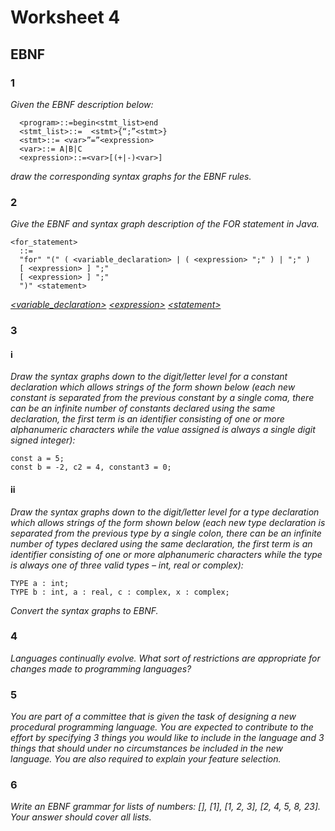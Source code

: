 # Worksheet 4

## EBNF

### 1 

*Given the EBNF description below:*

```ebnf
  <program>::=begin<stmt_list>end
  <stmt_list>::=  <stmt>{“;”<stmt>}
  <stmt>::= <var>”=”<expression>
  <var>::= A|B|C
  <expression>::=<var>[(+|-)<var>]
```
*draw the corresponding syntax graphs for the EBNF rules.*


### 2

*Give the EBNF and syntax graph description of the FOR statement in Java.*

```ebnf
<for_statement>
  ::=
  "for" "(" ( <variable_declaration> | ( <expression> ";" ) | ";" )
  [ <expression> ] ";"
  [ <expression> ] ";"
  ")" <statement>
```

*[\<variable_declaration\>](http://cui.unige.ch/db-research/Enseignement/analyseinfo/JAVA/variable_declaration.html)
[\<expression\>](http://cui.unige.ch/db-research/Enseignement/analyseinfo/JAVA/expression.html)
[\<statement\>](http://cui.unige.ch/db-research/Enseignement/analyseinfo/JAVA/statement.html)*

### 3

#### i

*Draw the syntax graphs down to the digit/letter level for a constant
declaration which allows strings of the form shown below (each new constant is
separated from the previous constant by a single coma, there can be an infinite
number of constants declared using the same declaration, the first term is an identifier
consisting of one or more alphanumeric characters while the value assigned is always
a single digit signed integer):*

```
const a = 5;
const b = -2, c2 = 4, constant3 = 0;
```

#### ii

*Draw the syntax graphs down to the digit/letter level for a type declaration which
allows strings of the form shown below (each new type declaration is separated from 
the previous type by a single colon, there can be an infinite number of types declared
using the same declaration, the first term is an identifier consisting of one or more
alphanumeric characters while the type is always one of three valid types – int, real or
complex):*

```
TYPE a : int;
TYPE b : int, a : real, c : complex, x : complex;
```

*Convert the syntax graphs to EBNF.*

### 4

*Languages continually evolve. What sort of restrictions are appropriate for
changes made to programming languages?*

### 5

*You are part of a committee that is given the task of designing a new
procedural programming language. You are expected to contribute to the effort by
specifying 3 things you would like to include in the language and 3 things that should
under no circumstances be included in the new language. You are also required to
explain your feature selection.*

### 6

*Write an EBNF grammar for lists of numbers: [], [1], [1, 2, 3], [2, 4, 5, 8, 23].
Your answer should cover all lists.*
